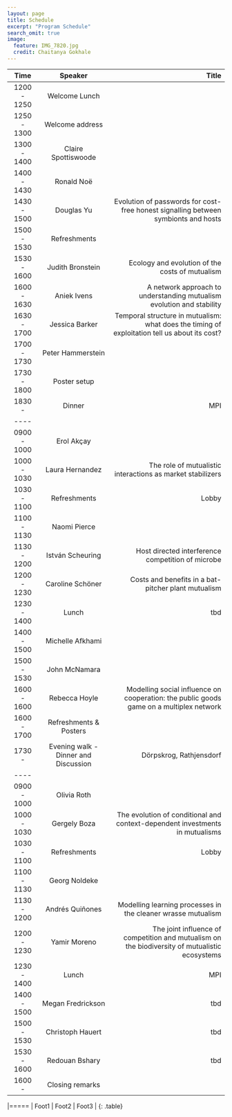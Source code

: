 ```yaml
---
layout: page
title: Schedule
excerpt: "Program Schedule"
search_omit: true
image:
  feature: IMG_7820.jpg
  credit: Chaitanya Gokhale
---
```


<!-- ### Ordered Lists

1. Item one
   1. sub item one
   2. sub item two
   3. sub item three
2. Item two

### Unordered Lists

* Item one
* Item two
* Item three -->

<!-- ## Will be announced in April, 2017 -->

| Time | Speaker | Title |
|:--------:|:-------:|--------:|
| 1200 - 1250 | Welcome Lunch   |   |
| 1250 - 1300 | Welcome address   |    |
| 1300 - 1400 | Claire Spottiswoode   |    |
| 1400 - 1430 | Ronald Noë  |    |
| 1430 - 1500 | Douglas Yu   | Evolution of passwords for cost-free honest signalling between symbionts and hosts   |
| 1500 - 1530 | Refreshments   |    |
| 1530 - 1600 | Judith Bronstein  | Ecology and evolution of the costs of mutualism   |
| 1600 - 1630 | Aniek Ivens   | A network approach to understanding mutualism evolution and stability   |
| 1630 - 1700 | Jessica Barker   | Temporal structure in mutualism: what does the timing of exploitation tell us about its cost?   |
| 1700 - 1730 | Peter Hammerstein   |    |
| 1730 - 1800 | Poster setup   |    |
| 1830 -  | Dinner   | MPI   |
|----
| 0900 - 1000 | Erol Akçay   |    |
| 1000 - 1030 | Laura Hernandez   | The role of mutualistic interactions as market stabilizers    |
| 1030 - 1100 | Refreshments   | Lobby   |
| 1100 - 1130 | Naomi Pierce   |    |
| 1130 - 1200 | István Scheuring   | Host directed interference competition of microbe   |
| 1200 - 1230 | Caroline Schöner   | Costs and benefits in a bat-pitcher plant mutualism   |
| 1230 - 1400 | Lunch   |  tbd |
| 1400 - 1500 | Michelle Afkhami   |    |
| 1500 - 1530 | John McNamara   |    |
| 1600 - 1600 | Rebecca Hoyle   | Modelling social influence on cooperation: the public goods game on a multiplex network   |
| 1600 - 1700 | Refreshments & Posters   |    |
| 1730 -    | Evening walk - Dinner and Discussion   | Dörpskrog, Rathjensdorf   |
|----
| 0900 - 1000 | Olivia Roth   |    |
| 1000 - 1030 | Gergely Boza   | The evolution of conditional and context-dependent investments in mutualisms   |
| 1030 - 1100 | Refreshments   | Lobby  |
| 1100 - 1130 | Georg Noldeke   | |
| 1130 - 1200 | Andrés Quiñones   | Modelling learning processes in the cleaner wrasse mutualism |
| 1200 - 1230 | Yamir Moreno  | The joint influence of competition and mutualism on the biodiversity of mutualistic ecosystems |
| 1230 - 1400 | Lunch   | MPI |
| 1400 - 1500 | Megan Fredrickson  | tbd   |
| 1500 - 1530  | Christoph Hauert   | tbd   |
| 1530 - 1600  | Redouan Bshary   | tbd   |
| 1600 -  | Closing remarks   | |

|=====
| Foot1   | Foot2   | Foot3   |
{: .table}
